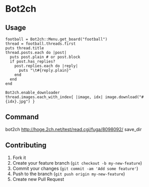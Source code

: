 # Bot2ch

## Usage

    football = Bot2ch::Menu.get_board("football")
    thread = football.threads.first
    puts thread.title
    thread.posts.each do |post|
      puts post.plain # or post.block
      if post.has_replies?
        post.replies.each do |reply|
          puts "\t#{reply.plain}"
        end
      end
    end

    Bot2ch.enable_downloader
    thread.images.each_with_index{ |image, idx| image.download("#{idx}.jpg") }


## Command
bot2ch http://hoge.2ch.net/test/read.cgi/fuga/8098092/ save_dir

## Contributing

1. Fork it
2. Create your feature branch (`git checkout -b my-new-feature`)
3. Commit your changes (`git commit -am 'Add some feature'`)
4. Push to the branch (`git push origin my-new-feature`)
5. Create new Pull Request
